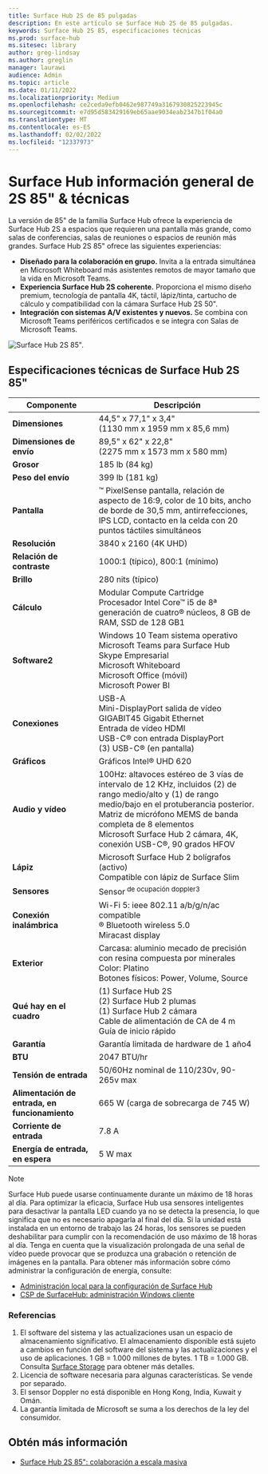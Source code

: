 ```yaml
---
title: Surface Hub 2S de 85 pulgadas
description: En este artículo se Surface Hub 2S de 85 pulgadas.
keywords: Surface Hub 2S 85, especificaciones técnicas
ms.prod: surface-hub
ms.sitesec: library
author: greg-lindsay
ms.author: greglin
manager: laurawi
audience: Admin
ms.topic: article
ms.date: 01/11/2022
ms.localizationpriority: Medium
ms.openlocfilehash: ce2ceda9efb0462e987749a3167930825223945c
ms.sourcegitcommit: e7d95d583429169eb65aae9034eab2347b1f04a0
ms.translationtype: MT
ms.contentlocale: es-ES
ms.lasthandoff: 02/02/2022
ms.locfileid: "12337973"
---
```

# <a name="surface-hub-2s-85-overview--tech-specs"></a>Surface Hub información general de 2S 85" & técnicas

La versión de 85" de la familia Surface Hub ofrece la experiencia de Surface Hub 2S a espacios que requieren una pantalla más grande, como salas de conferencias, salas de reuniones o espacios de reunión más grandes. Surface Hub 2S 85" ofrece las siguientes experiencias:

- **Diseñado para la colaboración en grupo.** Invita a la entrada simultánea en Microsoft Whiteboard más asistentes remotos de mayor tamaño que la vida en Microsoft Teams.
- **Experiencia Surface Hub 2S coherente.** Proporciona el mismo diseño premium, tecnología de pantalla 4K, táctil, lápiz/tinta, cartucho de cálculo y compatibilidad con la cámara Surface Hub 2S 50".
- **Integración con sistemas A/V existentes y nuevos.** Se combina con Microsoft Teams periféricos certificados e se integra con Salas de Microsoft Teams.

![Surface Hub 2S 85".](images/hub-2s-85.png)

## <a name="surface-hub-2s-85-tech-specs"></a>Especificaciones técnicas de Surface Hub 2S 85"

| Componente    | Descripción                                                                                                                                                                                                                                         |
| ----------------- | --------------------------------------------------------------------------------------------------------------------------------------------------------------------------------------------------------------------------------------------------------- |
|**Dimensiones**| 44,5" x 77,1" x 3,4"<br>(1130 mm x 1959 mm x 85,6 mm)                                                                                                                                                                                                        |
|**Dimensiones de envío**| 89,5" x 62" x 22,8"<br>(2275 mm x 1573 mm x 580 mm)                                                                                                                                                                                                        |
|**Grosor**| 185 lb (84 kg)                                                                                                                                                                                                                                            |
|**Peso del envío**| 399 lb (181 kg)                                                                                                                                                                                                                                            |
|**Pantalla**| ™ PixelSense pantalla, relación de aspecto de 16:9, color de 10 bits, ancho de borde de 30,5 mm, antirrefecciones, IPS LCD, contacto en la celda con 20 puntos táctiles simultáneos                                                                                                           |
|**Resolución**| 3840 x 2160 (4K UHD)                                                                                                                                                                                                                                              |
|**Relación de contraste**| 1000:1 (típico), 800:1 (mínimo) |
|**Brillo**| 280 nits (típico)|
|**Cálculo**| Modular Compute Cartridge<br>Procesador Intel Core™ i5 de 8ª generación de cuatro® núcleos, 8 GB de RAM, SSD de 128 GB1<sup></sup>                                                                                                                                                      |
|**Software2<sup></sup>**| Windows 10 Team sistema operativo<br>Microsoft Teams para Surface Hub<br>Skype Empresarial<br>Microsoft Whiteboard<br>Microsoft Office (móvil)<br>Microsoft Power BI                                                                                               |
|**Conexiones**| USB-A<br>Mini-DisplayPort salida de vídeo<br>GIGABIT45 Gigabit Ethernet<br>Entrada de vídeo HDMI<br>USB-C® con entrada DisplayPort<br>(3) USB-C® (en pantalla)                                                                                                           |
|**Gráficos**| Gráficos Intel® UHD 620                                                                                                                                                                                                                                   |
|**Audio y vídeo**| 100Hz: altavoces estéreo de 3 vías de intervalo de 12 KHz, incluidos (2) de rango medio/alto y (1) de rango medio/bajo en el protuberancia posterior. <br>Matriz de micrófono MEMS de banda completa de 8 elementos<br>Microsoft Surface Hub 2 cámara, 4K, conexión USB-C®, 90 grados HFOV |
|**Lápiz**| Microsoft Surface Hub 2 bolígrafos (activo)<br>Compatible con lápiz de Surface Slim                                                                                                                                                                                       |
|**Sensores**| Sensor<sup> de ocupación doppler3</sup>                                                                                                                                                                                                                                 |
|**Conexión inalámbrica**| Wi-Fi 5: ieee 802.11 a/b/g/n/ac compatible<br>® Bluetooth wireless 5.0<br>Miracast display                                                                                                                                                      |
|**Exterior**| Carcasa: aluminio mecado de precisión con resina compuesta por minerales<br>Color: Platino<br>Botones físicos: Power, Volume, Source                                                                                                                            |
|**Qué hay en el cuadro**| (1) Surface Hub 2S<br>(2) Surface Hub 2 plumas<br>(1) Surface Hub 2 cámara<br>Cable de alimentación de CA de 4 m<br>Guía de inicio rápido                                                                                                                                         |
|**Garantía**| Garantía limitada de hardware de 1 año4<sup></sup>                                                                                                                                                                                                                          |
|**BTU**| 2047 BTU/hr |
|**Tensión de entrada**| 50/60Hz nominal de 110/230v, 90-265v max |
|**Alimentación de entrada, en funcionamiento**| 665 W (carga de sobrecarga de 745 W) |
|**Corriente de entrada**| 7.8 A |
|**Energía de entrada, en espera**| 5 W max  |

> [!NOTE]
> Surface Hub puede usarse continuamente durante un máximo de 18 horas al día. Para optimizar la eficacia, Surface Hub usa sensores inteligentes para desactivar la pantalla LED cuando ya no se detecta la presencia, lo que significa que no es necesario apagarla al final del día. Si la unidad está instalada en un entorno de trabajo las 24 horas, los sensores se pueden deshabilitar para cumplir con la recomendación de uso máximo de 18 horas al día. Tenga en cuenta que la visualización prolongada de una señal de vídeo puede provocar que se produzca una grabación o retención de imágenes en la pantalla. Para obtener más información sobre cómo administrar la configuración de energía, consulte:
>
> - [Administración local para la configuración de Surface Hub](local-management-surface-hub-settings.md)
> - [CSP de SurfaceHub: administración Windows cliente](/windows/client-management/mdm/surfacehub-csp)

### <a name="references"></a>Referencias

1. El software del sistema y las actualizaciones usan un espacio de almacenamiento significativo. El almacenamiento disponible está sujeto a cambios en función del software del sistema y las actualizaciones y el uso de aplicaciones. 1 GB = 1.000 millones de bytes. 1 TB = 1.000 GB. Consulta [Surface Storage](https://www.surface.com/storage) para obtener más detalles.
2. Licencia de software necesaria para algunas características. Se vende por separado.
3. El sensor Doppler no está disponible en Hong Kong, India, Kuwait y Omán.
4. La garantía limitada de Microsoft se suma a los derechos de la ley del consumidor. 

## <a name="learn-more"></a>Obtén más información

- [Surface Hub 2S 85": colaboración a escala masiva](https://techcommunity.microsoft.com/t5/surface-it-pro-blog/surface-hub-2s-85-quot-collaboration-at-a-massive-scale/ba-p/1669717)
